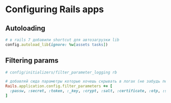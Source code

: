 # Configuring Rails apps

## Autoloading
```rb
# в rails 7 добавили shortcut для автозагрузки lib
config.autoload_lib(ignore: %w[assets tasks])
```

## Filtering params
```rb
# config/initializers/filter_parameter_logging rb

# добавляй сюда параметры которые хочешь скрывать в логах (не забудь перезапустить приложение после изменений)
Rails.application.config.filter_parameters += [
  :passw, :secret, :token, :_key, :crypt, :salt, :certificate, :otp, :ssn, :card_number, :expiration_date, :security_number
]
```
